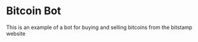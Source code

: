 # Bitcoin Bot

This is an example of a bot for buying and selling bitcoins from the bitstamp website